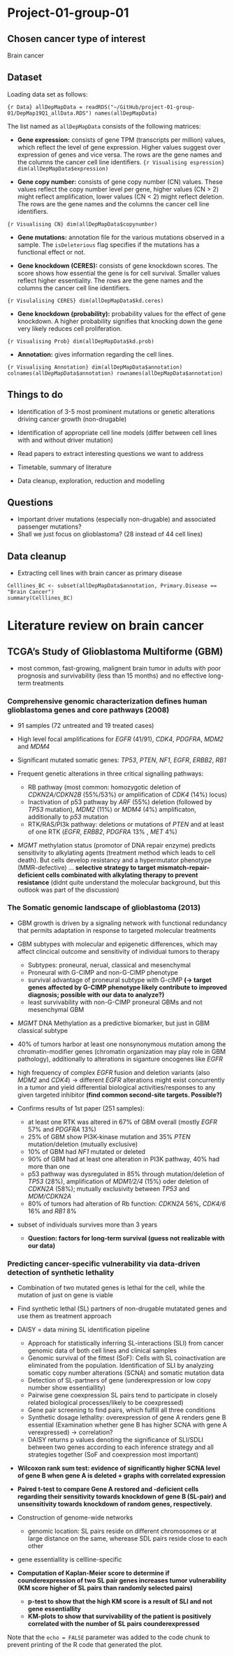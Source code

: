 Project-01-group-01
================


## Chosen cancer type of interest

Brain cancer

## Dataset

Loading data set as follows:

`{r Data} allDepMapData =
readRDS("~/GitHub/project-01-group-01/DepMap19Q1_allData.RDS")
names(allDepMapData)`

The list named as `allDepMapData` consists of the following matrices:

  - **Gene expression:** consists of gene TPM (transcripts per million)
    values, which reflect the level of gene expression. Higher values
    suggest over expression of genes and vice versa. The rows are the
    gene names and the columns the cancer cell line identifiers. `{r
    Visualising espression} dim(allDepMapData$expression)`

  - **Gene copy number:** consists of gene copy number (CN) values.
    These values reflect the copy number level per gene, higher values
    (CN \> 2) might reflect amplification, lower values (CN \< 2) might
    reflect deletion. The rows are the gene names and the columns the
    cancer cell line identifiers.

`{r Visualising CN} dim(allDepMapData$copynumber)`

  - **Gene mutations:** annotation file for the various mutations
    observed in a sample. The `isDeleterious` flag specifies if the
    mutations has a functional effect or not.

  - **Gene knockdown (CERES):** consists of gene knockdown scores. The
    score shows how essential the gene is for cell survival. Smaller
    values reflect higher essentiality. The rows are the gene names and
    the columns the cancer cell line identifiers.

`{r Visulalising CERES} dim(allDepMapData$kd.ceres)`

  - **Gene knockdown (probability):** probability values for the effect
    of gene knockdown. A higher probability signifies that knocking down
    the gene very likely reduces cell proliferation.

`{r Visualising Prob} dim(allDepMapData$kd.prob)`

  - **Annotation:** gives information regarding the cell lines.

`{r Visualising Annotation} dim(allDepMapData$annotation)
colnames(allDepMapData$annotation) rownames(allDepMapData$annotation)`

## Things to do

  - Identification of 3-5 most prominent mutations or genetic
    alterations driving cancer growth (non-drugable)

  - Identification of appropriate cell line models (differ between cell
    lines with and without driver mutation)

  - Read papers to extract interesting questions we want to address

  - Timetable, summary of literature

  - Data cleanup, exploration, reduction and modelling

## Questions

  - Important driver mutations (especially non-drugable) and associated
    passenger mutations?
  - Shall we just focus on glioblastoma? (28 instead of 44 cell lines)

## Data cleanup

  - Extracting cell lines with brain cancer as primary
disease

<!-- end list -->

``` {r}
Celllines_BC <- subset(allDepMapData$annotation, Primary.Disease == "Brain Cancer")
summary(Celllines_BC)
```

# Literature review on brain cancer

## TCGA’s Study of Glioblastoma Multiforme (GBM)

  - most common, fast-growing, malignent brain tumor in adults with poor
    prognosis and survivability (less than 15 months) and no effective
    long-term
treatments

### Comprehensive genomic characterization defines human glioblastoma genes and core pathways (2008)

  - 91 samples (72 untreated and 19 treated cases)

  - High level focal amplifications for *EGFR* (41/91), *CDK4*,
    *PDGFRA*, *MDM2* and *MDM4*

  - Significant mutated somatic genes: *TP53*, *PTEN*, *NF1*, *EGFR*,
    *ERBB2*, *RB1*

  - Frequent genetic alterations in three critical signalling pathways:
    
      - RB pathway (most common: homozygotic deletion of *CDKN2A/CDKN2B*
        (55%/53%) or amplification of *CDK4* (14%) locus)
      - Inactivation of p53 pathway by *ARF* (55%) deletion (followed by
        *TP53* mutation), *MDM2* (11%) or *MDM4* (4%) amplificaton,
        additionally to *p53* mutation
      - RTK/RAS/PI3k pathway: deletions or mutations of *PTEN* and at
        least of one RTK (*EGFR*, *ERBB2*, *PDGFRA* 13% , *MET* 4%)

  - *MGMT* methylation status (promotor of DNA repair enzyme) predicts
    sensitivity to alkylating agents (treatment method which leads to
    cell death). But cells develop resistancy and a hypermutator
    phenotype (MMR-defective) … **selective strategy to target
    mismatch-repair-deficient cells combinated with alkylating therapy
    to prevent resistance** (didnt quite understand the molecular
    background, but this outlook was part of the discussion)

### The Somatic genomic landscape of glioblastoma (2013)

  - GBM growth is driven by a signaling network with functional
    redundancy that permits adaptation in response to targeted molecular
    treatments

  - GBM subtypes with molecular and epigenetic differences, which may
    affect clincical outcome and sensitivity of individual tumors to
    therapy
    
      - Subtypes: proneural, nerual, classical and mesenchymal
      - Proneural with G-CIMP and non-G-CIMP phenotype
      - survival advantage of proneural subtype with G-cIMP **(-\>
        target genes affected by G-CIMP phenotype likely contribute to
        improved diagnosis; possible with our data to analyze?)**
      - least survivability with non-G-CIMP proneural GBMs and not
        mesenchymal GBM

  - *MGMT* DNA Methylation as a predictive biomarker, but just in GBM
    classical subtype

  - 40% of tumors harbor at least one nonsynonymous mutation among the
    chromatin-modifier genes (chromatin organization may play role in
    GBM pathology), additionally to alterations in siganture oncogenes
    like *EGFR*

  - high frequency of complex *EGFR* fusion and deletion variants (also
    *MDM2* and *CDK4*) -\> different *EGFR* alterations might exist
    concurrently in a tumor and yield differential biological
    activities/responses to any given targeted inhibitor **(find common
    second-site targets. Possible?)**

  - Confirms results of 1st paper (251 samples):
    
      - at least one RTK was altered in 67% of GBM overall (mostly
        *EGFR* 57% and *PDGFRA* 13%)
      - 25% of GBM show PI3K-kinase mutation and 35% *PTEN*
        mutation/deletion (mutually exclusive)
      - 10% of GBM had *NF1* mutated or deleted
      - 90% of GBM had at least one alteration in PI3K pathway, 40% had
        more than one
      - p53 pathway was dysregulated in 85% through mutation/deletion of
        *TP53* (28%), amplification of *MDM1/2/4* (15%) oder deletion of
        *CDKN2A* (58%); mutually exclusivity between *TP53* and
        *MDM/CDKN2A*
      - 80% of tumors had alteration of Rb function: *CDKN2A* 56%,
        *CDK4/6* 16% and *RB1* 8%

  - subset of individuals survives more than 3 years
    
      - **Question: factors for long-term survival (guess not realizable
        with our
data)**

### Predicting cancer-specific vulnerability via data-driven detection of synthetic lethality

  - Combination of two mutated genes is lethal for the cell, while the
    mutation of just on gene is viable

  - Find synthetic lethal (SL) partners of non-drugable mutatated genes
    and use them as treatment approach

  - DAISY = data mining SL identification pipeline
    
      - Approach for statistically inferring SL-interactions (SLI) from
        cancer genomic data of both cell lines and clinical samples
      - Genomic survival of the fittest (SoF): Cells with SL
        coinactivation are eliminated from the population.
        Identification of SLI by analyzing somatic copy number
        alterations (SCNA) and somatic mutation data
      - Detection of SL-partners of gene (underexpression or low copy
        number show essentiallity)
      - Pairwise gene coexpression SL pairs tend to participate in
        closely related biological processes/likely to be coexpressed)
      - Gene pair screening to find pairs, which fulfill all three
        conditions
      - Synthetic dosage lethality: overexpression of gene A renders
        gene B essential (Examination whether gene B has higher SCNA
        with gene A verexpressed) -\> correlation?
      - DAISY returns p values denoting the significance of SLI/SDLI
        between two genes according to each inference strategy and all
        strategies together (SoF and coexpression most important)

  - **Wilcoxon rank sum test: evidence of significantly higher SCNA
    level of gene B when gene A is deleted + graphs with correlated
    expression**

  - **Paired t-test to compare Gene A restored and -deficient cells
    regarding their sensitivity towards knockdown of gene B (SL-pair)
    and unsensitivity towards knockdown of random genes, respectively.**

  - Construction of genome-wide networks
    
      - genomic location: SL pairs reside on different chromosomes or at
        large distance on the same, wherease SDL pairs reside close to
        each other

  - gene essentiallity is cellline-specific

  - **Computation of Kaplan-Meier score to determine if
    counderexpression of two SL pair genes increases tumor vulnerability
    (KM score higher of SL pairs than randomly selected pairs)**
    
      - **p-test to show that the high KM score is a result of SLI and
        not gene essentiallity**
      - **KM-plots to show that survivability of the patient is
        positively correlated with the number of SL pairs
        counderexpressed**

Note that the `echo = FALSE` parameter was added to the code chunk to
prevent printing of the R code that generated the plot.
